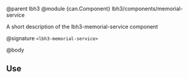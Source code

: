 @parent lbh3
@module {can.Component} lbh3/components/memorial-service <lbh3-memorial-service>

A short description of the lbh3-memorial-service component

@signature `<lbh3-memorial-service>`

@body

## Use

